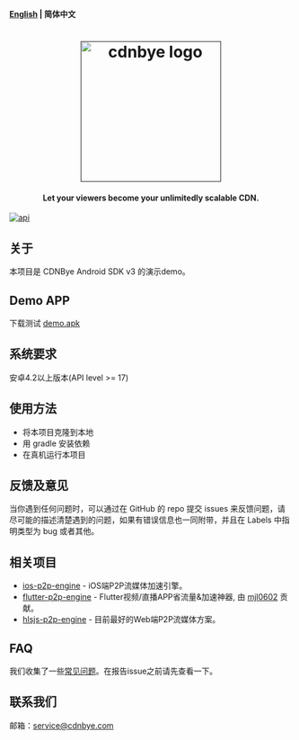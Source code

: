 **[English](README.md) | 简体中文**

<h1 align="center"><a href="" target="_blank" rel="noopener noreferrer"><img width="250" src="https://www.cdnbye.com/logo.png" alt="cdnbye logo"></a></h1>
<h4 align="center">Let your viewers become your unlimitedly scalable CDN.</h4>
<a href="https://android-arsenal.com/api?level=21"><img src="https://img.shields.io/badge/API-21%2B-brightgreen.svg?style=flat" alt="api"></a>
</p>

## 关于
本项目是 CDNBye Android SDK v3 的演示demo。

## Demo APP
下载测试 [demo.apk](https://cdnbye.oss-cn-beijing.aliyuncs.com/android_sdk/demo.apk)

## 系统要求
安卓4.2以上版本(API level >= 17)

## 使用方法
- 将本项目克隆到本地
- 用 gradle 安装依赖
- 在真机运行本项目

## 反馈及意见
当你遇到任何问题时，可以通过在 GitHub 的 repo 提交 issues 来反馈问题，请尽可能的描述清楚遇到的问题，如果有错误信息也一同附带，并且在 Labels 中指明类型为 bug 或者其他。

## 相关项目
- [ios-p2p-engine](https://gitee.com/cdnbye/ios-p2p-engine) - iOS端P2P流媒体加速引擎。
- [flutter-p2p-engine](https://gitee.com/cdnbye/flutter-p2p-engine) - Flutter视频/直播APP省流量&加速神器, 由 [mjl0602](https://github.com/mjl0602) 贡献。
- [hlsjs-p2p-engine](https://gitee.com/cdnbye/hlsjs-p2p-engine) - 目前最好的Web端P2P流媒体方案。

## FAQ
我们收集了一些[常见问题](https://www.cdnbye.com/faq.html)。在报告issue之前请先查看一下。

## 联系我们
邮箱：service@cdnbye.com
